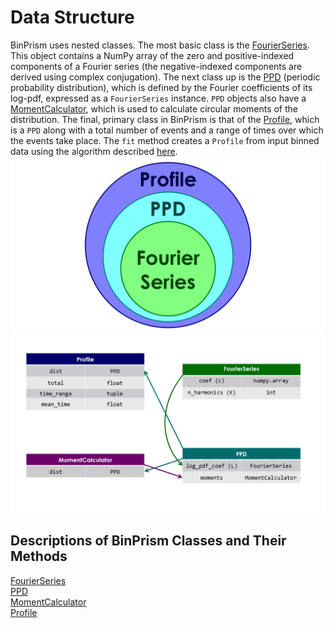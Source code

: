 # Data Structure
BinPrism uses nested classes. The most basic class is the [FourierSeries](https://github.com/JoeJimFlood/binprism/blob/master/doc/FourierSeries.md). This object contains a NumPy array of the zero and positive-indexed components of a Fourier series (the negative-indexed components are derived using complex conjugation). The next class up is the [PPD](https://github.com/JoeJimFlood/binprism/blob/master/doc/PPD.md) (periodic probability distribution), which is defined by the Fourier coefficients of its log-pdf, expressed as a `FourierSeries` instance. `PPD` objects also have a [MomentCalculator](https://github.com/JoeJimFlood/binprism/blob/master/doc/MomentCalculator.md), which is used to calculate circular moments of the distribution. The final, primary class in BinPrism is that of the [Profile](https://github.com/JoeJimFlood/binprism/blob/master/doc/Profile.md), which is a `PPD` along with a total number of events and a range of times over which the events take place. The `fit` method creates a `Profile` from input binned data using the algorithm described [here](https://github.com/JoeJimFlood/binprism/blob/master/doc/methodology.md).
![alt-text](https://github.com/JoeJimFlood/binprism/blob/master/doc/BinPrismStructure/Slide2.PNG "Nested Class Structure")
![alt-text](https://github.com/JoeJimFlood/binprism/blob/master/doc/BinPrismStructure/Slide1.PNG "BinPrism Data Schema")
## Descriptions of BinPrism Classes and Their Methods
[FourierSeries](https://github.com/JoeJimFlood/binprism/blob/master/doc/FourierSeries.md) <br />
[PPD](https://github.com/JoeJimFlood/binprism/blob/master/doc/PPD.md) <br />
[MomentCalculator](https://github.com/JoeJimFlood/binprism/blob/master/doc/MomentCalculator.md) <br />
[Profile](https://github.com/JoeJimFlood/binprism/blob/master/doc/Profile.md) <br />
